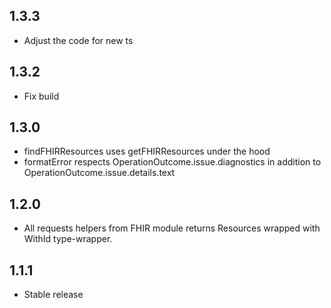 ## 1.3.3

- Adjust the code for new ts

## 1.3.2

-   Fix build

## 1.3.0

-   findFHIRResources uses getFHIRResources under the hood
-   formatError respects OperationOutcome.issue.diagnostics in addition to OperationOutcome.issue.details.text

## 1.2.0

-   All requests helpers from FHIR module returns Resources wrapped with WithId type-wrapper.

## 1.1.1

-   Stable release
